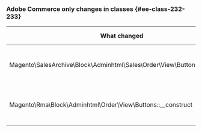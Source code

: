 ### Adobe Commerce only changes in classes {#ee-class-232-233}

| What changed | How it changed |
| --- | --- |
| Magento\SalesArchive\Block\Adminhtml\Sales\Order\View\Buttons::\_\_construct | [public] Method parameter typing changed. |
| Magento\Rma\Block\Adminhtml\Order\View\Buttons::\_\_construct | [public] Method parameter typing changed. |
